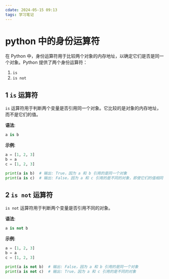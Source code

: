 ```yaml
---
cdate: 2024-05-15 09:13
tags: 学习笔记 
---
```


# python 中的身份运算符

在 Python 中，身份运算符用于比较两个对象的内存地址，以确定它们是否是同一个对象。Python 提供了两个身份运算符：

1. `is`
2. `is not`

## 1 `is` 运算符

`is` 运算符用于判断两个变量是否引用同一个对象。它比较的是对象的内存地址，而不是它们的值。

**语法**:

```python
a is b
```

**示例**:

```python
a = [1, 2, 3]
b = a
c = [1, 2, 3]

print(a is b)  # 输出: True，因为 a 和 b 引用的是同一个对象
print(a is c)  # 输出: False，因为 a 和 c 引用的是不同的对象，即使它们的值相同
```

## 2 `is not` 运算符

`is not` 运算符用于判断两个变量是否引用不同的对象。

**语法**:

```python
a is not b
```

**示例**:

```python
a = [1, 2, 3]
b = a
c = [1, 2, 3]

print(a is not b)  # 输出: False，因为 a 和 b 引用的是同一个对象
print(a is not c)  # 输出: True，因为 a 和 c 引用的是不同的对象
```